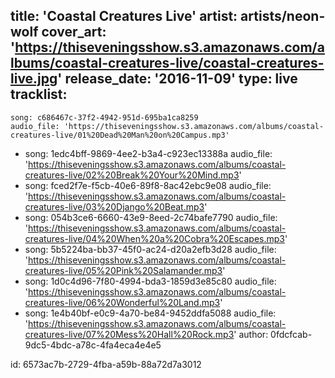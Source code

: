 title: 'Coastal Creatures Live'
artist: artists/neon-wolf
cover_art: 'https://thiseveningsshow.s3.amazonaws.com/albums/coastal-creatures-live/coastal-creatures-live.jpg'
release_date: '2016-11-09'
type: live
tracklist:
  -
    song: c686467c-37f2-4942-951d-695ba1ca8259
    audio_file: 'https://thiseveningsshow.s3.amazonaws.com/albums/coastal-creatures-live/01%20Dead%20Man%20on%20Campus.mp3'
  -
    song: 1edc4bff-9869-4ee2-b3a4-c923ec13388a
    audio_file: 'https://thiseveningsshow.s3.amazonaws.com/albums/coastal-creatures-live/02%20Break%20Your%20Mind.mp3'
  -
    song: fced2f7e-f5cb-40e6-89f8-8ac42ebc9e08
    audio_file: 'https://thiseveningsshow.s3.amazonaws.com/albums/coastal-creatures-live/03%20Django%20Beat.mp3'
  -
    song: 054b3ce6-6660-43e9-8eed-2c74bafe7790
    audio_file: 'https://thiseveningsshow.s3.amazonaws.com/albums/coastal-creatures-live/04%20When%20a%20Cobra%20Escapes.mp3'
  -
    song: 5b5224ba-bb37-45f0-ac24-d20a2efb3d28
    audio_file: 'https://thiseveningsshow.s3.amazonaws.com/albums/coastal-creatures-live/05%20Pink%20Salamander.mp3'
  -
    song: 1d0c4d96-7f80-4994-bda3-1859d3e85c80
    audio_file: 'https://thiseveningsshow.s3.amazonaws.com/albums/coastal-creatures-live/06%20Wonderful%20Land.mp3'
  -
    song: 1e4b40bf-e0c9-4a70-be84-9452ddfa5088
    audio_file: 'https://thiseveningsshow.s3.amazonaws.com/albums/coastal-creatures-live/07%20Mess%20Hall%20Rock.mp3'
author: 0fdcfcab-9dc5-4bdc-a78c-4fa4eca4e4e5

id: 6573ac7b-2729-4fba-a59b-88a72d7a3012
